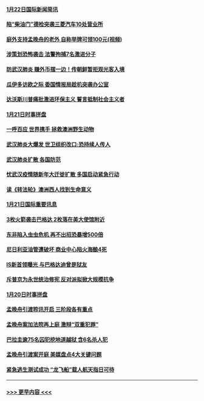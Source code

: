 #### [1月22日国际新闻简讯](../pages/prog202/a102758231.md?t=01222044) 
#### [陷“柴油门”德检突袭三菱汽车10处营业所](../pages/prog202/a102758165.md?t=01222044) 
#### [庭外支持孟晚舟的老外 自称举牌可领100元(视频)](../pages/prog202/a102758092.md?t=01222044) 
#### [涉策划恐怖袭击 法警拘捕7名激进分子](../pages/prog202/a102758069.md?t=01222044) 
#### [防武汉肺炎 赚外币摆一边！传朝鲜暂拒观光客入境](../pages/prog202/a102758019.md?t=01222044) 
#### [瓜伊多访欧之际 委国情报局趁机突袭办公室](../pages/prog202/a102757999.md?t=01222044) 
#### [达沃斯川普痛批激进环保主义 誓言抵制社会主义者](../pages/prog202/a102757906.md?t=01222044) 
#### [1月21日时事拼盘](../pages/prog202/a102757893.md?t=01222044) 
#### [一呼百应 世界携手 拯救澳洲野生动物](../pages/prog202/a102757884.md?t=01222044) 
#### [武汉肺炎大爆发 世卫组织改口:恐持续人传人](../pages/prog202/a102757701.md?t=01222044) 
#### [武汉肺炎扩散 各国防范](../pages/prog202/a102757636.md?t=01222044) 
#### [忧武汉疫情随新年大迁徙扩散 多国启动紧急行动](../pages/prog202/a102757625.md?t=01222044) 
#### [读《转法轮》澳洲西人找到生命意义](../pages/prog202/a102757465.md?t=01222044) 
#### [1月21日国际重要讯息](../pages/prog202/a102757450.md?t=01222044) 
#### [3枚火箭袭击巴格达 2枚落在美大使馆附近](../pages/prog202/a102757310.md?t=01222044) 
#### [东非陷入虫虫危机 再不出招恐暴增500倍](../pages/prog202/a102757295.md?t=01222044) 
#### [尼日利亚油管遭破坏 商业中心陷火海酿4死](../pages/prog202/a102757272.md?t=01222044) 
#### [IS新首领曝光 与巴格达迪曾是狱友](../pages/prog202/a102757122.md?t=01222044) 
#### [斥普京为永世统治修宪 反对派拟掀大规模抗争](../pages/prog202/a102757022.md?t=01222044) 
#### [1月20日时事拼盘](../pages/prog202/a102757036.md?t=01222044) 
#### [孟晚舟引渡聆讯开启 三阶段各有重点](../pages/prog202/a102757006.md?t=01222044) 
#### [孟晚舟案加法院再上庭 激辩“双重犯罪”](../pages/prog202/a102756996.md?t=01222044) 
#### [巴拉圭逾75名囚犯挖地道越狱 含6名杀人犯](../pages/prog202/a102756968.md?t=01222044) 
#### [孟晚舟引渡案开庭 美媒盘点4大关键问题](../pages/prog202/a102756917.md?t=01222044) 
#### [紧急逃生测试成功 “龙飞船”载人航天指日可待](../pages/prog202/a102756957.md?t=01222044) 

----
#### [ >>> 更早内容 <<< ](../indexes/prog202-earlier.md)
